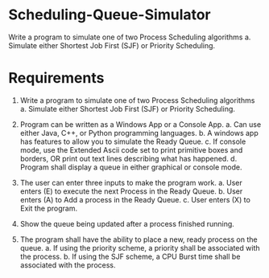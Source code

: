 # Scheduling-Queue-Simulator

Write a program to simulate one of two Process Scheduling algorithms a. Simulate either Shortest Job First (SJF) or Priority Scheduling.

# Requirements

1. Write a program to simulate one of two Process Scheduling algorithms
a. Simulate either Shortest Job First (SJF) or Priority Scheduling.

2. Program can be written as a Windows App or a Console App.
a. Can use either Java, C++, or Python programming languages.
b. A windows app has features to allow you to simulate the Ready Queue.
c. If console mode, use the Extended Ascii code set to print primitive boxes and 
borders, OR print out text lines describing what has happened.
d. Program shall display a queue in either graphical or console mode.

3. The user can enter three inputs to make the program work.
a. User enters (E) to execute the next Process in the Ready Queue.
b. User enters (A) to Add a process in the Ready Queue.
c. User enters (X) to Exit the program.

4. Show the queue being updated after a process finished running.

5. The program shall have the ability to place a new, ready process on the queue.
a. If using the priority scheme, a priority shall be associated with the process.
b. If using the SJF scheme, a CPU Burst time shall be associated with the process.